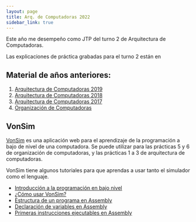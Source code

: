 ```yaml
---
layout: page
title: Arq. de Computadoras 2022
sidebar_link: true
---
```


Este año me desempeño como JTP del turno 2 de Arquitectura de Computadoras. 

Las explicaciones de práctica grabadas para el turno 2 están en 


## Material de años anteriores:

1. [Arquitectura de Computadoras 2019](courses/arq/index.html)
2. [Arquitectura de Computadoras 2018](courses/arq/2018/)
3. [Arquitectura de Computadoras 2017](courses/arq/2017/)
4. [Organización de Computadoras](courses/org/index.html)

## VonSim

[VonSim](http://vonsim.github.io) es una aplicación web para el aprendizaje de la programación a bajo de nivel de una computadora. Se puede utilizar para las prácticas 5 y 6 de organización de computadoras, y las prácticas 1 a 3 de arquitectura de computadoras. 

VonSim tiene algunos tutoriales para que aprendas a usar tanto el simulador como el lenguaje.

*   [Introducción a la programación en bajo nivel](http://vonsim.github.io?tutorial=whyassembly)
*   [¿Cómo usar VonSim?](http://vonsim.github.io?tutorial=vonsim)
*   [Estructura de un programa en Assembly](http://vonsim.github.io?tutorial=basic)
*   [Declaración de variables en Assembly](http://vonsim.github.io?tutorial=variables)
*   [Primeras instrucciones ejecutables en Assembly](http://vonsim.github.io?tutorial=code)
